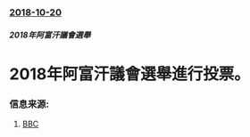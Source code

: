 ### [2018-10-20](/news/2018/10/20/index.md)

##### 2018年阿富汗議會選舉
# 2018年阿富汗議會選舉進行投票。 




### 信息来源:

1. [BBC](https://www.bbc.co.uk/news/world-asia-45919057)
